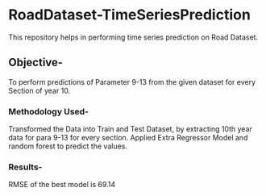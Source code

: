 # RoadDataset-TimeSeriesPrediction
This repository helps in performing time series prediction on Road Dataset.

## Objective-
To perform predictions of Parameter 9-13 from the given dataset for every Section of year 10.

### Methodology Used-
Transformed the Data into Train and Test Dataset, by extracting 10th year data for para 9-13 for every section.
Applied Extra Regressor Model and random forest to predict the values. 

### Results-
RMSE of the best model is 69.14